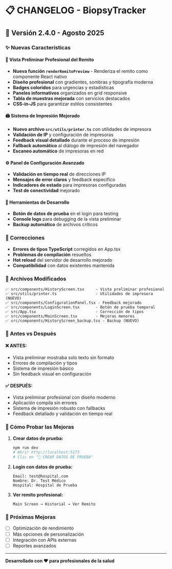 # 📋 CHANGELOG - BiopsyTracker

## 🚀 Versión 2.4.0 - Agosto 2025

### ✨ Nuevas Características

#### 🎨 **Vista Preliminar Profesional del Remito**
- **Nueva función `renderRemitoPreview`** - Renderiza el remito como componente React nativo
- **Diseño profesional** con gradientes, sombras y tipografía moderna
- **Badges coloridos** para urgencias y estadísticas
- **Paneles informativos** organizados en grid responsive
- **Tabla de muestras mejorada** con servicios destacados
- **CSS-in-JS** para garantizar estilos consistentes

#### 🖨️ **Sistema de Impresión Mejorado**
- **Nuevo archivo `src/utils/printer.ts`** con utilidades de impresora
- **Validación de IP** y configuración de impresoras
- **Feedback visual detallado** durante el proceso de impresión
- **Fallback automático** al diálogo de impresión del navegador
- **Escaneo automático** de impresoras en red

#### ⚙️ **Panel de Configuración Avanzado**
- **Validación en tiempo real** de direcciones IP
- **Mensajes de error claros** y feedback específico
- **Indicadores de estado** para impresoras configuradas
- **Test de conectividad** mejorado

#### 🧪 **Herramientas de Desarrollo**
- **Botón de datos de prueba** en el login para testing
- **Console logs** para debugging de la vista preliminar
- **Backup automático** de archivos críticos

### 🔧 Correcciones

- **Errores de tipos TypeScript** corregidos en App.tsx
- **Problemas de compilación** resueltos
- **Hot reload** del servidor de desarrollo mejorado
- **Compatibilidad** con datos existentes mantenida

### 📁 Archivos Modificados

```
✅ src/components/HistoryScreen.tsx     - Vista preliminar profesional
✅ src/utils/printer.ts                 - Utilidades de impresora (NUEVO)
✅ src/components/ConfigurationPanel.tsx - Feedback mejorado
✅ src/components/LoginScreen.tsx       - Botón de prueba temporal
✅ src/App.tsx                          - Corrección de tipos
✅ src/components/MainScreen.tsx        - Mejoras menores
✅ src/components/HistoryScreen_backup.tsx - Backup (NUEVO)
```

### 🎯 Antes vs Después

#### **❌ ANTES:**
- Vista preliminar mostraba solo texto sin formato
- Errores de compilación y tipos
- Sistema de impresión básico
- Sin feedback visual en configuración

#### **✅ DESPUÉS:**
- Vista preliminar profesional con diseño moderno
- Aplicación compila sin errores
- Sistema de impresión robusto con fallbacks
- Feedback detallado y validación en tiempo real

### 🧪 Cómo Probar las Mejoras

1. **Crear datos de prueba:**
   ```bash
   npm run dev
   # Abrir http://localhost:5173
   # Clic en "🧪 CREAR DATOS DE PRUEBA"
   ```

2. **Login con datos de prueba:**
   ```
   Email: test@hospital.com
   Nombre: Dr. Test Médico
   Hospital: Hospital de Prueba
   ```

3. **Ver remito profesional:**
   ```
   Main Screen → Historial → Ver Remito
   ```

### 🚀 Próximas Mejoras

- [ ] Optimización de rendimiento
- [ ] Más opciones de personalización
- [ ] Integración con APIs externas
- [ ] Reportes avanzados

---

**Desarrollado con ❤️ para profesionales de la salud**
